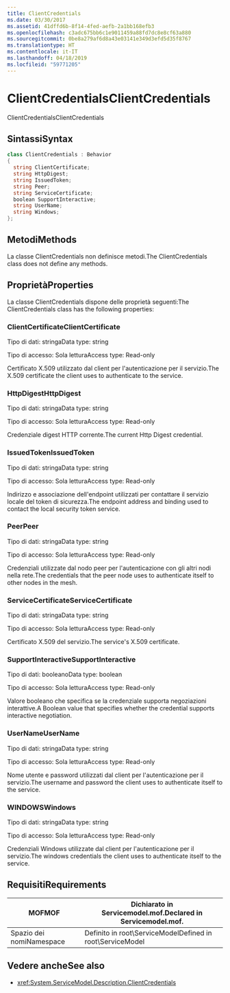 ```yaml
---
title: ClientCredentials
ms.date: 03/30/2017
ms.assetid: 41dffd6b-8f14-4fed-aefb-2a1bb168efb3
ms.openlocfilehash: c3adc675bb6c1e9011459a88fd7dc8e8cf63a880
ms.sourcegitcommit: 0be8a279af6d8a43e03141e349d3efd5d35f8767
ms.translationtype: HT
ms.contentlocale: it-IT
ms.lasthandoff: 04/18/2019
ms.locfileid: "59771205"
---
```

# <a name="clientcredentials"></a><span data-ttu-id="04fc6-102">ClientCredentials</span><span class="sxs-lookup"><span data-stu-id="04fc6-102">ClientCredentials</span></span>
<span data-ttu-id="04fc6-103">ClientCredentials</span><span class="sxs-lookup"><span data-stu-id="04fc6-103">ClientCredentials</span></span>  
  
## <a name="syntax"></a><span data-ttu-id="04fc6-104">Sintassi</span><span class="sxs-lookup"><span data-stu-id="04fc6-104">Syntax</span></span>  
  
```csharp
class ClientCredentials : Behavior  
{  
  string ClientCertificate;  
  string HttpDigest;  
  string IssuedToken;  
  string Peer;  
  string ServiceCertificate;  
  boolean SupportInteractive;  
  string UserName;  
  string Windows;  
};  
```  
  
## <a name="methods"></a><span data-ttu-id="04fc6-105">Metodi</span><span class="sxs-lookup"><span data-stu-id="04fc6-105">Methods</span></span>  
 <span data-ttu-id="04fc6-106">La classe ClientCredentials non definisce metodi.</span><span class="sxs-lookup"><span data-stu-id="04fc6-106">The ClientCredentials class does not define any methods.</span></span>  
  
## <a name="properties"></a><span data-ttu-id="04fc6-107">Proprietà</span><span class="sxs-lookup"><span data-stu-id="04fc6-107">Properties</span></span>  
 <span data-ttu-id="04fc6-108">La classe ClientCredentials dispone delle proprietà seguenti:</span><span class="sxs-lookup"><span data-stu-id="04fc6-108">The ClientCredentials class has the following properties:</span></span>  
  
### <a name="clientcertificate"></a><span data-ttu-id="04fc6-109">ClientCertificate</span><span class="sxs-lookup"><span data-stu-id="04fc6-109">ClientCertificate</span></span>  
 <span data-ttu-id="04fc6-110">Tipo di dati: stringa</span><span class="sxs-lookup"><span data-stu-id="04fc6-110">Data type: string</span></span>  
  
 <span data-ttu-id="04fc6-111">Tipo di accesso: Sola lettura</span><span class="sxs-lookup"><span data-stu-id="04fc6-111">Access type: Read-only</span></span>  
  
 <span data-ttu-id="04fc6-112">Certificato X.509 utilizzato dal client per l'autenticazione per il servizio.</span><span class="sxs-lookup"><span data-stu-id="04fc6-112">The X.509 certificate the client uses to authenticate to the service.</span></span>  
  
### <a name="httpdigest"></a><span data-ttu-id="04fc6-113">HttpDigest</span><span class="sxs-lookup"><span data-stu-id="04fc6-113">HttpDigest</span></span>  
 <span data-ttu-id="04fc6-114">Tipo di dati: stringa</span><span class="sxs-lookup"><span data-stu-id="04fc6-114">Data type: string</span></span>  
  
 <span data-ttu-id="04fc6-115">Tipo di accesso: Sola lettura</span><span class="sxs-lookup"><span data-stu-id="04fc6-115">Access type: Read-only</span></span>  
  
 <span data-ttu-id="04fc6-116">Credenziale digest HTTP corrente.</span><span class="sxs-lookup"><span data-stu-id="04fc6-116">The current Http Digest credential.</span></span>  
  
### <a name="issuedtoken"></a><span data-ttu-id="04fc6-117">IssuedToken</span><span class="sxs-lookup"><span data-stu-id="04fc6-117">IssuedToken</span></span>  
 <span data-ttu-id="04fc6-118">Tipo di dati: stringa</span><span class="sxs-lookup"><span data-stu-id="04fc6-118">Data type: string</span></span>  
  
 <span data-ttu-id="04fc6-119">Tipo di accesso: Sola lettura</span><span class="sxs-lookup"><span data-stu-id="04fc6-119">Access type: Read-only</span></span>  
  
 <span data-ttu-id="04fc6-120">Indirizzo e associazione dell'endpoint utilizzati per contattare il servizio locale del token di sicurezza.</span><span class="sxs-lookup"><span data-stu-id="04fc6-120">The endpoint address and binding used to contact the local security token service.</span></span>  
  
### <a name="peer"></a><span data-ttu-id="04fc6-121">Peer</span><span class="sxs-lookup"><span data-stu-id="04fc6-121">Peer</span></span>  
 <span data-ttu-id="04fc6-122">Tipo di dati: stringa</span><span class="sxs-lookup"><span data-stu-id="04fc6-122">Data type: string</span></span>  
  
 <span data-ttu-id="04fc6-123">Tipo di accesso: Sola lettura</span><span class="sxs-lookup"><span data-stu-id="04fc6-123">Access type: Read-only</span></span>  
  
 <span data-ttu-id="04fc6-124">Credenziali utilizzate dal nodo peer per l'autenticazione con gli altri nodi nella rete.</span><span class="sxs-lookup"><span data-stu-id="04fc6-124">The credentials that the peer node uses to authenticate itself to other nodes in the mesh.</span></span>  
  
### <a name="servicecertificate"></a><span data-ttu-id="04fc6-125">ServiceCertificate</span><span class="sxs-lookup"><span data-stu-id="04fc6-125">ServiceCertificate</span></span>  
 <span data-ttu-id="04fc6-126">Tipo di dati: stringa</span><span class="sxs-lookup"><span data-stu-id="04fc6-126">Data type: string</span></span>  
  
 <span data-ttu-id="04fc6-127">Tipo di accesso: Sola lettura</span><span class="sxs-lookup"><span data-stu-id="04fc6-127">Access type: Read-only</span></span>  
  
 <span data-ttu-id="04fc6-128">Certificato X.509 del servizio.</span><span class="sxs-lookup"><span data-stu-id="04fc6-128">The service's X.509 certificate.</span></span>  
  
### <a name="supportinteractive"></a><span data-ttu-id="04fc6-129">SupportInteractive</span><span class="sxs-lookup"><span data-stu-id="04fc6-129">SupportInteractive</span></span>  
 <span data-ttu-id="04fc6-130">Tipo di dati: booleano</span><span class="sxs-lookup"><span data-stu-id="04fc6-130">Data type: boolean</span></span>  
  
 <span data-ttu-id="04fc6-131">Tipo di accesso: Sola lettura</span><span class="sxs-lookup"><span data-stu-id="04fc6-131">Access type: Read-only</span></span>  
  
 <span data-ttu-id="04fc6-132">Valore booleano che specifica se la credenziale supporta negoziazioni interattive.</span><span class="sxs-lookup"><span data-stu-id="04fc6-132">A Boolean value that specifies whether the credential supports interactive negotiation.</span></span>  
  
### <a name="username"></a><span data-ttu-id="04fc6-133">UserName</span><span class="sxs-lookup"><span data-stu-id="04fc6-133">UserName</span></span>  
 <span data-ttu-id="04fc6-134">Tipo di dati: stringa</span><span class="sxs-lookup"><span data-stu-id="04fc6-134">Data type: string</span></span>  
  
 <span data-ttu-id="04fc6-135">Tipo di accesso: Sola lettura</span><span class="sxs-lookup"><span data-stu-id="04fc6-135">Access type: Read-only</span></span>  
  
 <span data-ttu-id="04fc6-136">Nome utente e password utilizzati dal client per l'autenticazione per il servizio.</span><span class="sxs-lookup"><span data-stu-id="04fc6-136">The username and password the client uses to authenticate itself to the service.</span></span>  
  
### <a name="windows"></a><span data-ttu-id="04fc6-137">WINDOWS</span><span class="sxs-lookup"><span data-stu-id="04fc6-137">Windows</span></span>  
 <span data-ttu-id="04fc6-138">Tipo di dati: stringa</span><span class="sxs-lookup"><span data-stu-id="04fc6-138">Data type: string</span></span>  
  
 <span data-ttu-id="04fc6-139">Tipo di accesso: Sola lettura</span><span class="sxs-lookup"><span data-stu-id="04fc6-139">Access type: Read-only</span></span>  
  
 <span data-ttu-id="04fc6-140">Credenziali Windows utilizzate dal client per l'autenticazione per il servizio.</span><span class="sxs-lookup"><span data-stu-id="04fc6-140">The windows credentials the client uses to authenticate itself to the service.</span></span>  
  
## <a name="requirements"></a><span data-ttu-id="04fc6-141">Requisiti</span><span class="sxs-lookup"><span data-stu-id="04fc6-141">Requirements</span></span>  
  
|<span data-ttu-id="04fc6-142">MOF</span><span class="sxs-lookup"><span data-stu-id="04fc6-142">MOF</span></span>|<span data-ttu-id="04fc6-143">Dichiarato in Servicemodel.mof.</span><span class="sxs-lookup"><span data-stu-id="04fc6-143">Declared in Servicemodel.mof.</span></span>|  
|---------|-----------------------------------|  
|<span data-ttu-id="04fc6-144">Spazio dei nomi</span><span class="sxs-lookup"><span data-stu-id="04fc6-144">Namespace</span></span>|<span data-ttu-id="04fc6-145">Definito in root\ServiceModel</span><span class="sxs-lookup"><span data-stu-id="04fc6-145">Defined in root\ServiceModel</span></span>|  
  
## <a name="see-also"></a><span data-ttu-id="04fc6-146">Vedere anche</span><span class="sxs-lookup"><span data-stu-id="04fc6-146">See also</span></span>

- <xref:System.ServiceModel.Description.ClientCredentials>
